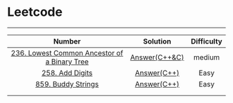 # Leetcode

--------

|                            Number                            |                           Solution                           | Difficulty |
| :----------------------------------------------------------: | :----------------------------------------------------------: | :--------: |
| [236. Lowest Common Ancestor of a Binary Tree](https://leetcode-cn.com/problems/lowest-common-ancestor-of-a-binary-tree/) | [Answer(C++&C)]( https://github.com/YKitty/LeetCode/blob/master/Soultion/Number236.md ) |   medium   |
| [258. Add Digits](https://leetcode-cn.com/problems/add-digits/) | [Answer(C++)]( https://github.com/YKitty/LeetCode/blob/master/Soultion/Number258.md ) |    Easy    |
| [859. Buddy Strings](https://leetcode-cn.com/problems/buddy-strings/) | [Answer(C++)]( https://github.com/YKitty/LeetCode/blob/master/Soultion/Number859.md ) |    Easy    |
|                                                              |                                                              |            |
|                                                              |                                                              |            |

 
